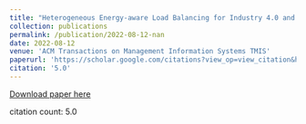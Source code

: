 ```yaml
---
title: "Heterogeneous Energy-aware Load Balancing for Industry 4.0 and IoT Environments"
collection: publications
permalink: /publication/2022-08-12-nan
date: 2022-08-12
venue: 'ACM Transactions on Management Information Systems TMIS'
paperurl: 'https://scholar.google.com/citations?view_op=view_citation&hl=en&user=CCckbEUAAAAJ&cstart=20&pagesize=80&citation_for_view=CCckbEUAAAAJ:9c2xU6iGI7YC'
citation: '5.0'
---
```

[Download paper here](https://scholar.google.com/citations?view_op=view_citation&hl=en&user=CCckbEUAAAAJ&cstart=20&pagesize=80&citation_for_view=CCckbEUAAAAJ:9c2xU6iGI7YC)

citation count: 5.0